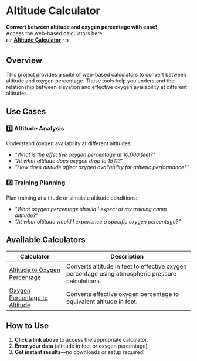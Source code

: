 # Altitude Calculator

**Convert between altitude and oxygen percentage with ease!**  
Access the web-based calculators here:  
👉 **[Altitude Calculator](https://dbeatty10.github.io/altitude-calculator/)** 👈  

## Overview

This project provides a suite of web-based calculators to convert between altitude and oxygen percentage. These tools help you understand the relationship between elevation and effective oxygen availability at different altitudes.

## Use Cases

### 1️⃣ Altitude Analysis
Understand oxygen availability at different altitudes:
- *"What is the effective oxygen percentage at 10,000 feet?"*
- *"At what altitude does oxygen drop to 15%?"*
- *"How does altitude affect oxygen availability for athletic performance?"*

### 2️⃣ Training Planning
Plan training at altitude or simulate altitude conditions:
- *"What oxygen percentage should I expect at my training camp altitude?"*
- *"At what altitude would I experience a specific oxygen percentage?"*

## Available Calculators

| Calculator | Description |
|------------|-------------|
| [Altitude to Oxygen Percentage](https://dbeatty10.github.io/altitude-calculator/altitude_to_o2_percentage.html) | Converts altitude in feet to effective oxygen percentage using atmospheric pressure calculations. |
| [Oxygen Percentage to Altitude](https://dbeatty10.github.io/altitude-calculator/o2_percentage_to_altitude.html) | Converts effective oxygen percentage to equivalent altitude in feet. |

## How to Use

1. **Click a link above** to access the appropriate calculator.
2. **Enter your data** (altitude in feet or oxygen percentage).
3. **Get instant results**—no downloads or setup required!
